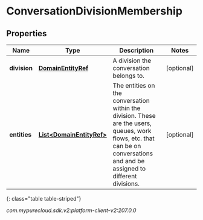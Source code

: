 # ConversationDivisionMembership


## Properties

| Name | Type | Description | Notes |
| ------------ | ------------- | ------------- | ------------- |
| **division** | [**DomainEntityRef**](DomainEntityRef) | A division the conversation belongs to. |  [optional] |
| **entities** | [**List&lt;DomainEntityRef&gt;**](DomainEntityRef) | The entities on the conversation within the division. These are the users, queues, work flows, etc. that can be on conversations and and be assigned to different divisions. |  [optional] |
{: class="table table-striped"}




_com.mypurecloud.sdk.v2:platform-client-v2:207.0.0_
